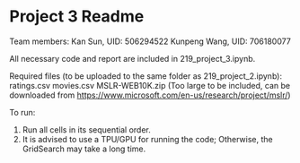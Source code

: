 # Project 3 Readme

Team members: 
Kan Sun, UID: 506294522
Kunpeng Wang, UID: 706180077

All necessary code and report are included in 219_project_3.ipynb. 

Required files (to be uploaded to the same folder as 219_project_2.ipynb):
ratings.csv
movies.csv
MSLR-WEB10K.zip (Too large to be included, can be downloaded from https://www.microsoft.com/en-us/research/project/mslr/)

To run:
1. Run all cells in its sequential order.
2. It is advised to use a TPU/GPU for running the code; Otherwise, the GridSearch may take a long time.


